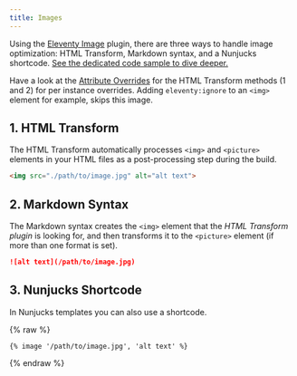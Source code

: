 ```yaml
---
title: Images
---
```


Using the [Eleventy Image](https://www.11ty.dev/docs/plugins/image/) plugin, there are three ways to handle image optimization: HTML Transform, Markdown syntax, and a Nunjucks shortcode. [See the dedicated code sample to dive deeper.](/code/post-with-an-image/)

Have a look at the [Attribute Overrides](https://www.11ty.dev/docs/plugins/image/#attribute-overrides) for the HTML Transform methods (1 and 2) for per instance overrides. Adding `eleventy:ignore` to an `<img>` element for example, skips this image.

## **1. HTML Transform**
The HTML Transform automatically processes `<img>` and `<picture>` elements in your HTML files as a post-processing step during the build.

```html
<img src="./path/to/image.jpg" alt="alt text">
```

## **2. Markdown Syntax**

The Markdown syntax creates the `<img>` element that the _HTML Transform plugin_ is looking for, and then transforms it to the `<picture>` element (if more than one format is set).

```markdown
![alt text](/path/to/image.jpg)
```

## **3. Nunjucks Shortcode**

In Nunjucks templates you can also use a shortcode.

{% raw %}

```jinja2
{% image '/path/to/image.jpg', 'alt text' %}
```

{% endraw %}

